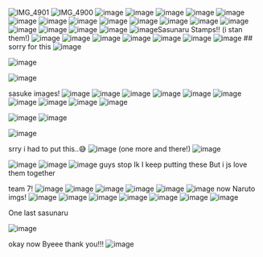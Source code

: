 ![IMG_4901](https://github.com/user-attachments/assets/73edc68a-f289-429d-8462-62809941dac5)
![IMG_4900](https://github.com/user-attachments/assets/2d30c88b-b0dc-4453-a3c2-cf92945124c4)
![image](https://i.postimg.cc/DzT5bcKv/tumblr-9d2c1e47f4a960ea6737836b3c917c8b-faf66db9-100.png)
![image](https://files.catbox.moe/tuzb96.gif)
![image](https://files.catbox.moe/rzjxa9.png)
![image](https://64.media.tumblr.com/defe3afa688a8a574a4b3bc123804e34/0d3c0d3b30e5ba58-f8/s100x200/60b4b8c6f7def13b30eef434857296760fa1ac8c.pnj)
![image](https://64.media.tumblr.com/92b66b9fabda221c3af8bc68ee778b15/814c37176a513030-bf/s100x200/d5ff01e80ed11512648d75de4fc39352ecffb2f5.pnj)
![image](https://i.postimg.cc/qvVCN9gQ/tumblr-bad6c20226b3e46830f5d3f14f0dc0cb-a9253054-100.png)
![image](https://i.postimg.cc/tTVgh24V/4soyy4.png)
![image](https://i.postimg.cc/d1qF5Fvd/inmpkr.gif)
![image](https://i.postimg.cc/HxypJzpv/f3a6is.gif)
![image](https://i.postimg.cc/ZKF5Fw61/ii5fjk.png)
![image](https://i.postimg.cc/ZYvFNKLW/mnfojg.gif)
![image](https://i.postimg.cc/YqcXk4rb/38.png)
![image](https://i.postimg.cc/Y2QPvNyJ/95.webp)
![image](https://i.postimg.cc/hGKbvx61/11.png)
![image](https://64.media.tumblr.com/18efec6e8145249b5819c527f21df367/a2c22d45d485e6f7-52/s100x200/a6ed2c00d0138bd1ae451123f09caf40800ddf4c.gifv)
![image](https://64.media.tumblr.com/1aa66a56db7b0f3f2d4234bc5b2579a8/2078da70eb74e1c0-a1/s100x200/203a65381edb1b550de34870e62a494062bcbd75.webp)
![image](https://images-wixmp-ed30a86b8c4ca887773594c2.wixmp.com/f/dafb6d73-2160-495a-ae20-b3f50082b6ff/d15jm3t-9ac8dfe0-7d9f-4d0a-926d-25fbf62b173e.gif?token=eyJ0eXAiOiJKV1QiLCJhbGciOiJIUzI1NiJ9.eyJzdWIiOiJ1cm46YXBwOjdlMGQxODg5ODIyNjQzNzNhNWYwZDQxNWVhMGQyNmUwIiwiaXNzIjoidXJuOmFwcDo3ZTBkMTg4OTgyMjY0MzczYTVmMGQ0MTVlYTBkMjZlMCIsIm9iaiI6W1t7InBhdGgiOiJcL2ZcL2RhZmI2ZDczLTIxNjAtNDk1YS1hZTIwLWIzZjUwMDgyYjZmZlwvZDE1am0zdC05YWM4ZGZlMC03ZDlmLTRkMGEtOTI2ZC0yNWZiZjYyYjE3M2UuZ2lmIn1dXSwiYXVkIjpbInVybjpzZXJ2aWNlOmZpbGUuZG93bmxvYWQiXX0.fhsJnCIXK0XruJjNg-dDZ5xHrcz_pGPEt6LLEjvg-D4)
![image](https://64.media.tumblr.com/ec0a9c5a8c16f6d79e85b5ef91019343/e0a81fd32df4ce55-b0/s100x200/51b845183da5a3d215655b5194963f40cd695d0e.gifv)Sasunaru Stamps!! (i stan them!)
![image](https://64.media.tumblr.com/f3684b3d0572fc8e333b736995b4bed4/0c9d6b33bcece83c-27/s100x200/46001306742557758f0f023ec2448648bd64836e.gifv)
![image](https://64.media.tumblr.com/f43b24db9e28229ffc5ca8d0af7b2f30/0c9d6b33bcece83c-b2/s100x200/d5bb909bc5c28cc27d9327876118623dd3287b69.pnj)
![image](https://64.media.tumblr.com/1ec8bf3c90bb8c721c81982b2fb8ab37/0c9d6b33bcece83c-c3/s100x200/5fdae3dcbee4f62159447cc1cda7971fac7fd498.gifv)
![image](https://64.media.tumblr.com/3157443e7f9ed83bbd2ec11f8b80f721/0c9d6b33bcece83c-27/s100x200/1519fa7ea75393c67e7ffb3c2c50356cbaa91c71.gifv)
![image](https://64.media.tumblr.com/559d40d9ce84bf74592ef9ad461008d2/3e50603728b5b05a-cb/s75x75_c1/ed3879e223cfa3c6a2f5daf55d6592ccac246897.gifv)
![image](https://64.media.tumblr.com/fb2f260d9e2bb0d9b5cb773ee48ca62c/3e50603728b5b05a-c0/s100x200/30f76051a985bfe221d4b792f3429a9c7a238d58.jpg)
![image](https://64.media.tumblr.com/36c07a66d67915ea428f2c4978e0a566/3e50603728b5b05a-ee/s100x200/77b5bf60ccaeb523befddcb519c0c37bed4c2b49.gifv) ## sorry for this
![image](https://64.media.tumblr.com/817ff67e9c2fc3b9b4e0683c81f5edc8/3e50603728b5b05a-f8/s100x200/552616b55bbd4eb0b08b10833cf0d2db0fbfeb2c.gifv)

![image](https://64.media.tumblr.com/2477a9683efdb8be638c89a558ee4fed/89eff283b348979f-88/s400x600/ebad58449f7076c1a25327af513f456a8669395d.gifv)

![image](https://64.media.tumblr.com/036e48cbf58a25d6f535bf3dc5505610/1a189060694830cd-9c/s100x200/973d02acaafad734c14654770b36c8270164f1f2.jpg)
          
sasuke images!
![image](https://64.media.tumblr.com/2ec8bb89348827b6897cda74ac970158/1969d3fd22d19101-70/s100x200/614ad02acd77eb9730e54767a866c12a36ec8ffc.gifv)
![image](https://64.media.tumblr.com/c2e3cd3ed0e6d15358e4b24dfbce383c/1969d3fd22d19101-a6/s100x200/98a32363e89b2fdabfd925251beb8597c16ff783.jpg)
![image](https://64.media.tumblr.com/fd9d11fd27dfcc7964ef3486b58d0032/1969d3fd22d19101-d2/s100x200/17318596cf9667c8b93ae0ae8411b3e125e39703.pnj)
![image](https://64.media.tumblr.com/22a289173eb83bec9549cfef402d847b/1969d3fd22d19101-87/s100x200/ac9d741fb1ed839555129a2fc0cfecad9ef9d7b6.gifv)
![image](https://64.media.tumblr.com/83a1d446999a2b9de5577f1e7e75533c/f7622c48ebb580cd-b3/s100x200/569fda2a833811f4cdf50b2d3c8f4cd087981d3c.jpg)
![image](https://64.media.tumblr.com/081ea405bf5052c266d107cc220e7210/f7622c48ebb580cd-1d/s100x200/7a324d78fa5e2f76c7000644438c37c34778b839.pnj)
![image](https://64.media.tumblr.com/fdbfbb0258d5e16a814b2dcbd59a2536/f7622c48ebb580cd-2a/s100x200/7f452522a33a80abeafc372ab010138e33d3054b.pnj)
![image](https://64.media.tumblr.com/f243f281a5376521ab2bf85057424946/b98cc82339bd46c3-b9/s100x200/13ccec1f18454610d4e831e14afbce412c17e856.jpg)
![image](https://64.media.tumblr.com/149eddb66220a76eff6a247c7c63e63e/b98cc82339bd46c3-d9/s100x200/b5acdd3fd90d73e9ac5e3d7174d47da1b305123a.gifv)
![image](https://64.media.tumblr.com/70d549f6fec7ff86ea524792ae2da389/b98cc82339bd46c3-11/s100x200/7bd5059f7b7fd8638a6e360129203d897abd8fa8.jpg)

![image](https://64.media.tumblr.com/1a7a46a933825c99732690cce776624f/f7622c48ebb580cd-d5/s500x750/1be0d1984ef106e7b6f21d8452e9da5b5c150436.jpg)
![image](https://64.media.tumblr.com/d91f867427169f9dc8f0d8001e5e5ba1/768dd4f679162cb3-e3/s1280x1920/798353f55d27ba2395310f0ec5337cab2541f01b.jpg)


![image](https://64.media.tumblr.com/92ddb9deae14955d4006be7744e8f7b8/955ded49c6a25c7d-db/s1280x1920/857fca6b00c5a568adb6b1a3071eab7e92224d65.jpg)

srry i had to put this..😅
![image](https://64.media.tumblr.com/53f9875d45fae708efc81572223e9b51/b2cb8c99f08ab124-70/s1280x1920/a635578c3590dcc660b0d89c04c15e83904265cc.pnj)
(one more and there!)
![image](https://64.media.tumblr.com/ae9751a1c90a9dfd9eda97d5f0650d22/4c9a613b60d63ad4-06/s500x750/83d654fef6648e438408230257edea71f73af465.pnj)

![image](https://64.media.tumblr.com/523831717edd8b6a7a1c396db48fd81c/b81673341ae28ed2-57/s75x75_c1/09730e3abd1567374c77e0ac7ea9310836f6eb09.gifv)
![image](https://64.media.tumblr.com/eb3dfc5c2be19876f41120a790875b36/6f53b0ab79a71bed-68/s100x200/d27c97960a8f565ef16f81491c5aed45fac697fe.gifv)
![image](https://64.media.tumblr.com/9305991405b2c5d89678d80c11a26eea/6f53b0ab79a71bed-0f/s100x200/096c1519722e8247279b7d530d3d19ffb303e1e0.gifv)
guys stop Ik I keep putting these But i js love them together 

 team 7!
![image](https://64.media.tumblr.com/47abc47e45e9ef5ad72eaac618c3e4c9/36ddbbe6552f81d0-ba/s100x200/64af92e06e679425019182c917c5db4f383b19cc.jpg)
![image](https://64.media.tumblr.com/3662b03d29edd9d4947aae72d3b3f85a/36ddbbe6552f81d0-e0/s100x200/0e239df07bd23a6f12045e5b977abbf016c6488c.gifv)
![image](https://64.media.tumblr.com/7f95e5c8dea1057353fcd0d9b0d86e3d/36ddbbe6552f81d0-f3/s100x200/cab60d73e280f36642bd5d855f633d19fca67236.jpg)
![image](https://64.media.tumblr.com/dd4305bd1c8214e98a9c794891e34386/36ddbbe6552f81d0-c2/s100x200/2d94511cfce7860fa826b14131efef47776d4d52.pnj)
![image](https://64.media.tumblr.com/94bcb2f2df68128008adea11abf0f418/36ddbbe6552f81d0-fb/s75x75_c1/b0ed2e694ae9a3621e51403647b7f74df87d5450.jpg)
![image](https://64.media.tumblr.com/4eb3e08b3eebcc83faf36856486b4696/c0d71cc3e11e8cec-a5/s100x200/42679891113e6791948e11be336e7df05680f2b8.jpg)
now Naruto imgs!
![image](https://64.media.tumblr.com/97db342eb641a9cd3070243d7ab29e01/c3c142b1f1730cc2-6e/s100x200/2f3d5479e056a237f2f550cda2e29377cf126fc1.gifv)
![image](https://64.media.tumblr.com/a4c40353e02c03245c7c916e4d2d3df6/c3c142b1f1730cc2-95/s100x200/628350c711e351554bb0596714e83e56f63ad434.jpg)
![image](https://64.media.tumblr.com/b334ee55cc6e6f28dc08bfa139bbca88/c3c142b1f1730cc2-b3/s100x200/ac6c9aa8527371b002baf22fc47fb46bd658135f.gifv)
![image](https://64.media.tumblr.com/09b4db5280c2655249a6a3623d30f592/c3c142b1f1730cc2-cd/s100x200/5f2d5bbcdab8085b97ceaea12d021926a2f30706.pnj)
![image](https://64.media.tumblr.com/2a074561df161e9430c7b4b242e99301/c3c142b1f1730cc2-9e/s100x200/5c3986aae2f1507a529dba6e10a633a854db2719.gifv)
![image](https://64.media.tumblr.com/e8560f6905dc63aaac52b1e2a87726ad/c3c142b1f1730cc2-ad/s100x200/75f36fa970294eab9af6c31fee5694ca2bfaf20f.jpg)
![image](https://64.media.tumblr.com/83439d89febd682f8b852f1931458d35/c3c142b1f1730cc2-c5/s100x200/82b2e4f3462e81e871113da36deb953ddc266d98.gifv)

One last sasunaru

![image](https://64.media.tumblr.com/b37d5b8bc794d63aae1d59a5cfd7100d/93b14f5d28ae4121-43/s100x200/524a17ffa5664bae2f45658f8996417e4bb5f4dd.gifv)

okay now Byeee thank you!!!
![image](https://64.media.tumblr.com/23209b5402693d12546edd040fe7b89c/fa9109f58502ff3b-af/s250x400/376cf59faca4ef98fc82878ea253fa82997e9ced.gifv)



